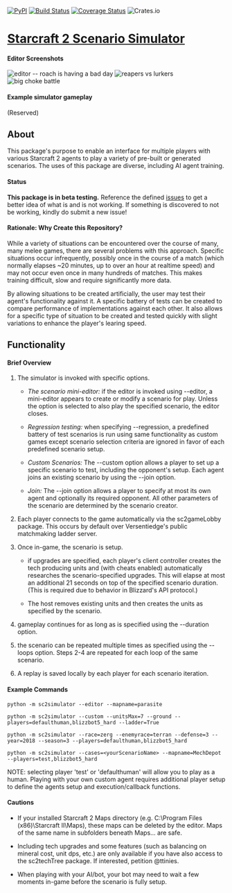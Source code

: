 [![PyPI](https://img.shields.io/pypi/v/sc2simulator.svg)](https://pypi.org/project/sc2simulator/)
[![Build Status](https://travis-ci.org/ttinies/sc2simulator.svg?branch=master)](https://travis-ci.org/ttinies/sc2simulator)
[![Coverage Status](https://coveralls.io/repos/github/ttinies/sc2simulator/badge.svg?branch=master)](https://coveralls.io/github/ttinies/sc2simulator?branch=master)
![Crates.io](https://img.shields.io/crates/l/rustc-serialize.svg)

# [Starcraft 2 Scenario Simulator](https://github.com/ttinies/sc2simulator)

#### Editor Screenshots

![editor -- roach is having a bad day](https://github.com/ttinies/sc2simulator/blob/master/docs/example_editor_01.jpg?raw=true)
![reapers vs lurkers](https://github.com/ttinies/sc2simulator/blob/master/docs/example_editor_03.jpg?raw=true)
![big choke battle](https://github.com/ttinies/sc2simulator/blob/master/docs/example_editor_02.jpg?raw=true)

#### Example simulator gameplay

(Reserved)

## About

This package's purpose to enable an interface for multiple players with various
Starcraft 2 agents to play a variety of pre-built or generated scenarios.  The
uses of this package are diverse, including AI agent training.

#### Status

**This package is in beta testing.**  Reference the defined [issues](https://github.com/ttinies/sc2simulator/issues)
to get a better idea of what is and is not working.  If something is discovered
to not be working, kindly do submit a new issue!

#### Rationale: Why Create this Repository?

While a variety of situations can be encountered over the course of many, many
melee games, there are several problems with this approach.  Specific situations
occur infrequently, possibly once in the course of a match (which normally
elapses ~20 minutes, up to over an hour at realtime speed) and may not occur
even once in many hundreds of matches.  This makes training difficult, slow
and require significantly more data.

By allowing situations to be created artificially, the user may test their
agent's functionality against it.  A specific battery of tests can be created
to compare performance of implementations against each other.  It also allows
for a specific type of situation to be created and tested quickly with slight
variations to enhance the player's learing speed.

## Functionality

#### Brief Overview

1. The simulator is invoked with specific options.

    * *The scenario mini-editor:* if the editor is invoked using --editor, a
    mini-editor appears to create or modify a scenario for play.  Unless the
    option is selected to also play the specified scenario, the editor closes.

    * *Regression testing:* when specifying --regression, a predefined battery of
    test scenarios is run using same functionality as custom games except scenario
    selection criteria are ignored in favor of each predefined scenario setup.
    
    * *Custom Scenarios:* The --custom option allows a player to set up a specific
    scenario to test, including the opponent's setup.  Each agent joins an existing
    scenario by using the --join option.
    
    * *Join:* The --join option allows a player to specify at most its own agent and
    optionally its required opponent.  All other parameters of the scenario are
    determined by the scenario creator.

2. Each player connects to the game automatically via the sc2gameLobby package.
   This occurs by default over Versentiedge's public matchmaking ladder server.
3. Once in-game, the scenario is setup.

    * if upgrades are specified, each player's client controller creates the
    tech producing units and (with cheats enabled) automatically researches
    the scenario-specified upgrades.  This will elapse at most an additional
    21 seconds on top of the specified scenario duration.  (This is required
    due to behavior in Blizzard's API protocol.)

    * The host removes existing units and then creates the units as specified
    by the scenario.

4. gameplay continues for as long as is specified using the --duration option.
5. the scenario can be repeated multiple times as specified using the --loops
   option.  Steps 2-4 are repeated for each loop of the same scenario.
6. A replay is saved locally by each player for each scenario iteration.

#### Example Commands

`python -m sc2simulator --editor --mapname=parasite`

`python -m sc2simulator --custom --unitsMax=7 --ground --players=defaulthuman,blizzbot5_hard --ladder=True`

`python -m sc2simulator --race=zerg --enemyrace=terran --defense=3 --year=2018 --season=3 --players=defaulthuman,blizzbot5_hard`

`python -m sc2simulator --cases=<yourScenarioName> --mapname=MechDepot --players=test,blizzbot5_hard`

NOTE: selecting player 'test' or 'defaulthuman' will allow you to play as a human.
Playing with your own custom agent requires additional player setup to define
the agents setup and execution/callback functions.

#### Cautions

* If your installed Starcraft 2 Maps directory (e.g. C:\Program Files (x86)\Starcraft II\Maps),
these maps can be deleted by the editor.  Maps of the same name in subfolders
beneath Maps\... are safe.

* Including tech upgrades and some features (such as balancing on mineral cost,
unit dps, etc.) are only available if you have also access to the sc2techTree
package.  If interested, petition @ttinies.

* When playing with your AI/bot, your bot may need to wait a few moments in-game
before the scenario is fully setup.

